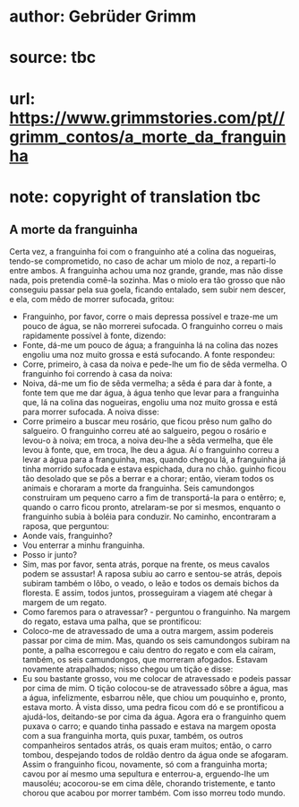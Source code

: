 # author: Gebrüder Grimm
# source: tbc
# url: https://www.grimmstories.com/pt//grimm_contos/a_morte_da_franguinha
# note: copyright of translation tbc

## A morte da franguinha 

Certa vez, a franguinha foi com o franguinho até a colina das nogueiras,
tendo-se comprometido, no caso de achar um miolo de noz, a reparti-lo
entre ambos.
A franguinha achou uma noz grande, grande, mas não disse nada, pois
pretendia comê-la sozinha. Mas o miolo era tão grosso que não conseguiu
passar pela sua goela, ficando entalado, sem subir nem descer, e ela,
com mêdo de morrer sufocada, gritou:
- Franguinho, por favor, corre o mais depressa possível e traze-me um
pouco de água, se não morrerei sufocada.
O franguinho correu o mais rapidamente possível à fonte, dizendo:
- Fonte, dá-me um pouco de água; a franguinha lá
na colina das nozes engoliu uma noz muito grossa e está sufocando.
A fonte respondeu:
- Corre, primeiro, à casa da noiva e pede-lhe um fio de sêda vermelha.
O franguinho foi correndo à casa da noiva:
- Noiva, dá-me um fio de sêda vermelha; a sêda é para dar à fonte, a
fonte tem que me dar água, à água tenho que levar para a franguinha que,
lá na colina das nogueiras, engoliu uma noz muito grossa e está para
morrer sufocada.
A noiva disse:
- Corre primeiro a buscar meu rosário, que ficou prêso num galho do
salgueiro.
O franguinho correu até ao salgueiro, pegou o rosário e levou-o à noiva;
em troca, a noiva deu-lhe a sêda vermelha, que êle levou à fonte, que,
em troca, lhe deu a água. Aí o franguinho correu a levar a água para a
franguinha, mas, quando chegou lá, a franguinha já tinha morrido
sufocada e estava espichada, dura no chão. guinho ficou tão desolado que
se pôs a berrar e a chorar; então, vieram todos os animais e choraram a
morte da franguinha. Seis camundongos construiram um pequeno carro a fim
de transportá-la para o entêrro; e, quando o carro ficou pronto,
atrelaram-se por si mesmos, enquanto o franguinho subia à boléia para
conduzir.
No caminho, encontraram a raposa, que perguntou:
- Aonde vais, franguinho?
- Vou enterrar a minhu franguinha.
- Posso ir junto?
- Sim, mas por favor, senta atrás, porque na frente, os meus cavalos
podem se assustar!
A raposa subiu ao carro e sentou-se atrás, depois subiram também o lôbo,
o veado, o leão e todos os demais bichos da floresta. E assim, todos
juntos, prosseguiram a viagem até chegar à margem de um regato.
- Como faremos para o atravessar? - perguntou o franguinho.
Na margem do regato, estava uma palha, que se prontificou:
- Coloco-me de atravessado de uma a outra margem, assim podereis passar
por cima de mim.
Mas, quando os seis camundongos subiram na ponte, a palha escorregou e
caiu dentro do regato e com ela caíram, também, os seis camundongos, que
morreram afogados.
Estavam novamente atrapalhados; nisso chegou um tição e disse:
- Eu sou bastante grosso, vou me colocar de atravessado e podeis passar
por cima de mim.
O tição colocou-se de atravessado sôbre a água, mas a água,
infelizmente, esbarrou nêle, que chiou um pouquinho e, pronto, estava
morto.
À vista disso, uma pedra ficou com dó e se prontificou a ajudá-los,
deitando-se por cima da água. Agora era o franguinho quem puxava o
carro; e quando tinha passado e estava na margem oposta com a sua
franguinha morta, quis puxar, também, os outros companheiros sentados
atrás, os quais eram muitos; então, o carro tombou, despejando todos de
roldão dentro da água onde se afogaram.
Assim o franguinho ficou, novamente, só com a franguinha morta; cavou
por aí mesmo uma sepultura e enterrou-a, erguendo-lhe um mausoléu;
acocorou-se em cima dêle, chorando tristemente, e tanto chorou que
acabou por morrer também. Com isso morreu todo mundo.
